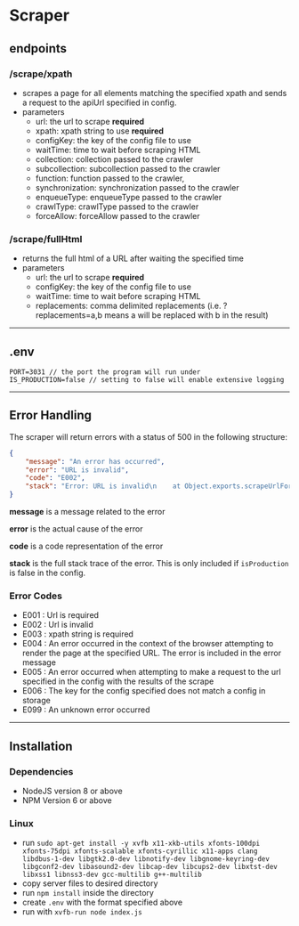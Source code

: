 # Scraper

## endpoints
### /scrape/xpath
 - scrapes a page for all elements matching the specified xpath and sends a request to the apiUrl specified in config.
 - parameters
   - url: the url to scrape **required**
   - xpath: xpath string to use **required**
   - configKey: the key of the config file to use
   - waitTime: time to wait before scraping HTML
   - collection: collection passed to the crawler
   - subcollection: subcollection passed to the crawler
   - function: function passed to the crawler,
   - synchronization: synchronization passed to the crawler
   - enqueueType: enqueueType passed to the crawler
   - crawlType: crawlType passed to the crawler
   - forceAllow: forceAllow passed to the crawler

### /scrape/fullHtml
 - returns the full html of a URL after waiting the specified time
 - parameters
   - url: the url to scrape **required**
   - configKey: the key of the config file to use
   - waitTime: time to wait before scraping HTML
   - replacements: comma delimited replacements (i.e. ?replacements=a,b means a will be replaced with b in the result)

---

## .env
```
PORT=3031 // the port the program will run under
IS_PRODUCTION=false // setting to false will enable extensive logging
```
---

## Error Handling
The scraper will return errors with a status of 500 in the following structure:
```json
{
    "message": "An error has occurred",
    "error": "URL is invalid",
    "code": "E002",
    "stack": "Error: URL is invalid\n    at Object.exports.scrapeUrlForFullHtml ..."
}
```

**message** is a message related to the error

**error** is the actual cause of the error

**code** is a code representation of the error

**stack** is the full stack trace of the error. This is only included if `isProduction` is false in the config.

### Error Codes
 - E001 : Url is required
 - E002 : Url is invalid
 - E003 : xpath string is required
 - E004 : An error occurred in the context of the browser attempting to render the page at the specified URL. The error is included in the error message
 - E005 : An error occurred when attempting to make a request to the url specified in the config with the results of the scrape
 - E006 : The key for the config specified does not match a config in storage
 - E099 : An unknown error occurred

---

## Installation
### Dependencies
 - NodeJS version 8 or above
 - NPM Version 6 or above
### Linux
 - run `sudo apt-get install -y xvfb x11-xkb-utils xfonts-100dpi xfonts-75dpi xfonts-scalable xfonts-cyrillic x11-apps clang libdbus-1-dev libgtk2.0-dev libnotify-dev libgnome-keyring-dev libgconf2-dev libasound2-dev libcap-dev libcups2-dev libxtst-dev libxss1 libnss3-dev gcc-multilib g++-multilib`
 - copy server files to desired directory
 - run `npm install` inside the directory
 - create `.env` with the format specified above
 - run with `xvfb-run node index.js`